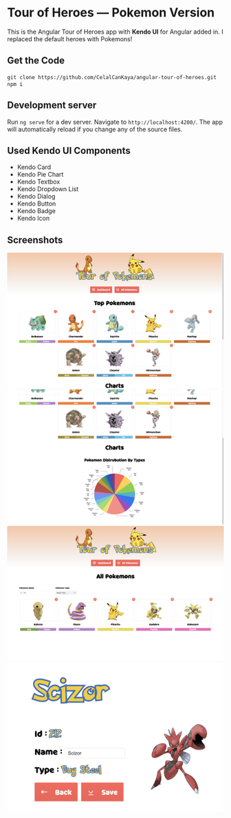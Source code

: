 # Tour of Heroes — Pokemon Version

This is the Angular Tour of Heroes app with <b>Kendo UI</b> for Angular added in. I replaced the default heroes with Pokemons!

## Get the Code
```
git clone https://github.com/CelalCanKaya/angular-tour-of-heroes.git
npm i
```

## Development server

Run `ng serve` for a dev server. Navigate to `http://localhost:4200/`. The app will automatically reload if you change any of the source files.

## Used Kendo UI Components

* Kendo Card
* Kendo Pie Chart
* Kendo Textbox
* Kendo Dropdown List
* Kendo Dialog
* Kendo Button
* Kendo Badge
* Kendo Icon


## Screenshots

<img src="src/assets/images/screenshot-1.png">
<img src="src/assets/images/screenshot-2.png">
<img src="src/assets/images/screenshot-3.png">
<img src="src/assets/images/screenshot-4.png">
